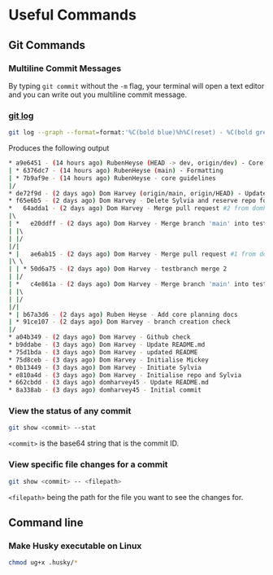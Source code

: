 # Useful Commands

## Git Commands

### Multiline Commit Messages

By typing `git commit` without the `-m` flag, your terminal will open a text editor and you can write out you multiline commit message.

### [git log](https://git-scm.com/docs/git-log)

```bash
git log --graph --format=format:'%C(bold blue)%h%C(reset) - %C(bold green)(%ar)%C(reset) %C(white)%an%C(reset)%C(bold yellow)%d%C(reset) %C(dim white)- %s%C(reset)' --all
```

Produces the following output

```bash
* a9e6451 - (14 hours ago) RubenHeyse (HEAD -> dev, origin/dev) - Core files
| * 6376dc7 - (14 hours ago) RubenHeyse (main) - Formatting
| * 7b9af9e - (14 hours ago) RubenHeyse - core guidelines
|/  
* de72f9d - (2 days ago) Dom Harvey (origin/main, origin/HEAD) - Update README.md
* f65e6b5 - (2 days ago) Dom Harvey - Delete Sylvia and reserve repo for just Mickey
*   64adda1 - (2 days ago) Dom Harvey - Merge pull request #2 from domharvey45/testBranch
|\  
| *   e20ddff - (2 days ago) Dom Harvey - Merge branch 'main' into testBranch
| |\  
| |/  
|/|   
* |   ae6ab15 - (2 days ago) Dom Harvey - Merge pull request #1 from domharvey45/testBranch
|\ \  
| | * 50d6a75 - (2 days ago) Dom Harvey - testbranch merge 2
| |/  
| *   c4e861a - (2 days ago) Dom Harvey - Merge branch 'main' into testBranch
| |\  
| |/  
|/|   
* | b67a3d6 - (2 days ago) Ruben Heyse - Add core planning docs
| * 91ce107 - (2 days ago) Dom Harvey - branch creation check
|/  
* a04b349 - (2 days ago) Dom Harvey - Github check
* b9ddabe - (3 days ago) Dom Harvey - Update README.md
* 75d1bda - (3 days ago) Dom Harvey - updated README
* 75d8ceb - (3 days ago) Dom Harvey - Initialise Mickey
* 0b13449 - (3 days ago) Dom Harvey - Initiate Sylvia
* e810a4d - (3 days ago) Dom Harvey - Initialise repo and Sylvia
* 662cbdd - (3 days ago) domharvey45 - Update README.md
* 8a338ab - (3 days ago) domharvey45 - Initial commit
```

### View the status of any commit

```bash
git show <commit> --stat
```

`<commit>` is the base64 string that is the commit ID.

### View specific file changes for a commit

```bash
git show <commit> -- <filepath>
```

`<filepath>` being the path for the file you want to see the changes for.

## Command line

### Make Husky executable on Linux

```bash
chmod ug+x .husky/*
```
